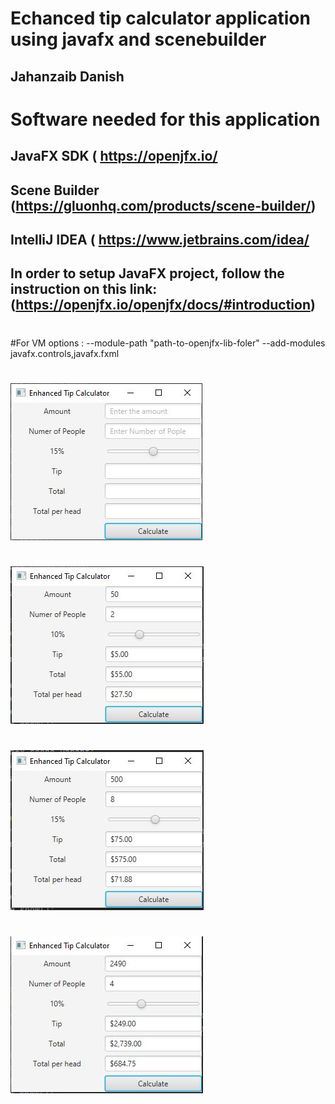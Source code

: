 # Echanced tip calculator application using javafx and scenebuilder

## Jahanzaib Danish
##

# Software needed for this application
## JavaFX SDK ( https://openjfx.io/
## Scene Builder (https://gluonhq.com/products/scene-builder/)
## IntelliJ IDEA ( https://www.jetbrains.com/idea/
##
## In order to setup JavaFX project, follow the instruction on this link: (https://openjfx.io/openjfx/docs/#introduction)
#
#For VM options : --module-path "path-to-openjfx-lib-foler" --add-modules javafx.controls,javafx.fxml
#


![](images/01.JPG)
#
![](images/02.JPG)
#
![](images/03.JPG)
#
![](images/04.JPG)

